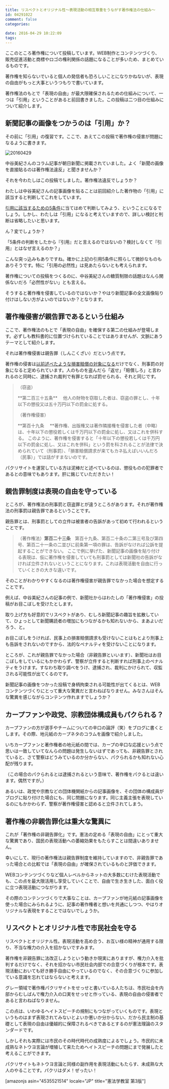 ```yaml
---
title: リスペクトとオリジナル性〜表現活動の相互尊重をうながす著作権法の仕組み〜
id: 04291022
comment: false
categories:
   
date: 2016-04-29 10:22:09
tags:
---
```


ここのところ著作権について投稿しています。WEB制作とコンテンツづくり、販売促進活動と商標やロゴの権利関係の話題になることが多いため、まとめているものです。

著作権を知らないでいると個人の発信者も恐ろしいことになりかねないが、表現の自由がもっと大事というつもりで書いています。

著作権法のもとで「表現の自由」が最大限確保されるための仕組みについて、一つは「引用」ということがあると前回書きました。この投稿は二つ目の仕組みについて紹介します。

<!--more-->

## 新聞記事の画像をつかうのは「引用」か？

その前に「引用」の復習です。ここで、あえてこの投稿で著作権の侵害が問題になるように書きます。

![20160429](https://ogasawara.me/wp/wp-content/uploads/2016/04/20160429-600x613.jpg)

中谷美紀さんのコラム記事が朝日新聞に掲載されていました。よく「新聞の画像を直接貼るのは著作権法違反」と聞きませんか？

それを今わたしはこの投稿でしました。著作権法違反でしょうか？

わたしは中谷美紀さんの記事画像を貼ることは前回紹介した著作物の「引用」に該当すると判断してこれをしています。

[引用に該当するための5条件](https://ogasawara.me/1581/)に当てはめて判断してみよう、ということになるでしょう。しかし、わたしは「引用」になると考えていますので、詳しい検討と判断は省略したいと思います。

ん？変でしょうか？

「5条件の判断をしたから『引用』だと言えるのではないの？検討しなくて『引用』とはなぜ言えるのか？」

こんな突っ込みもありですね。確かに上記の引用5条件に照らして微妙なものもありそうです。特に「引用の必然性」は見あたらないとも考えられます。

著作権についての投稿をつくるのに、中谷美紀さんの糖質制限の話題はなんら関係ないだろ「必然性がない」とも言える。

そうすると著作権を侵害しているのではないか？やはり新聞記事の全文画像貼り付けはしない方がよいのではないか？となります。

## 著作権侵害が親告罪であるという仕組み

ここで、著作権法のもとで「表現の自由」を確保する第二の仕組みが登場します。必ずしも教科書的に位置づけられていることではありませんが、文脈にあうテーマとして紹介します。

それは著作権侵害は親告罪（しんこくざい）だという点です。

著作権の侵害は[以前述べたような損害賠償の対象になる](https://ogasawara.me/1492/)だけでなく、刑事罰の対象になると定められています。人のものを盗んだら「返せ」「賠償しろ」と言われるのと同時に、逮捕され裁判で有罪となれば罰せられる、それと同じです。
> （窃盗）
> 
> <div class="item">**第二百三十五条** 　他人の財物を窃取した者は、窃盗の罪とし、十年以下の懲役又は五十万円以下の罰金に処する。</div>
> 
> （著作権侵害）
> 
> 
> **第百十九条 　**著作権、出版権又は著作隣接権を侵害した者（中略）は、十年以下の懲役若しくは千万円以下の罰金に処し、又はこれを併科する。
このように、著作権を侵害すると「十年以下の懲役若しくは千万円以下の罰金に処し、又はこれを併科」という罰を科されることが法律で決められていて（刑事罰）、「損害賠償請求が来てもカネ払えばいいんだろ（民事）」では話がすまないのです。

パクリサイトを運営している方は泥棒だと述べているのは、懲役ものの犯罪者であるとの意味でもあります。肝に銘じていただきたい！

## 親告罪制度は表現の自由を守っている

ところが、著作権法の刑事罰と窃盗罪とが違うところがあります。それが著作権法の刑事罰は親告罪であるということです。

親告罪とは、刑事罰としての立件は被害者の告訴があって初めて行われるということです。
> （著作権法）**第百二十三条**　第百十九条、第百二十条の二第三号及び第四号、第百二十一条の二並びに前条第一項の罪は、告訴がなければ公訴を提起することができない。
ここで例に挙げた、新聞記事の画像を貼り付ける表現は、仮に著作権を侵害していても刑事罰としては新聞社の告訴がなければ立件されないということになります。これは表現活動を自由に行っていくときの大きな違いです。

そのことがわかりやすくなるのは著作権侵害が親告罪でなかった場合を想定することです。

例えば、中谷美紀さんの記事の例で、新聞社からはわたしの「著作権侵害」の投稿がお目こぼしを受けたとします。

取り上げ方も好意的でリスペクトがあり、むしろ新聞記事の趣旨を拡散していて、ひょっとして新聞購読者の増加にもつながるかも知れないから、まあよいだろう、と。

お目こぼしをうければ、民事上の損害賠償請求も受けないことはもとより刑事上も告訴をされないのですから、法的なペナルティを受けないことになります。

ところが、これが親告罪でなかった場合（非親告罪といいます）、新聞社はお目こぼしをしているにもかかわらず、警察が立件すると判断すれば刑事上のペナルティをうけます。すなわち取り調べをうけ、逮捕され、裁判にかけられて、収監される可能性が出てくるのです。

新聞記事の画像をつかった投稿で身柄拘束される可能性が出てくるとは、WEBコンテンツづくりにとって重大な驚異だと言わねばなりません。みなさんはそんな驚異を感じながらコンテンツ作れますでしょうか？

## カープファンや政党、宗教団体構成員もパクられる？

カープファンの方が選手やチームについての辛口の論評（笑）をブログに書くとします。その際、地元紙のカープネタのコラムを画像で紹介しました。

いちカープファンと著作権者の地元紙の間では、カープの辛口な応援という点で思いは一致していてなんらの問題は発生しないはずであっても、非親告罪とされていると、さて警察はどうみているのか分からない、パクられるかも知れない心配が残ります。

（この場合のパクられるとは逮捕されるという意味で、著作権をパクるとは違います。偶然ですが。）

あるいは、政党や宗教などの団体機関紙からの記事画像を、その団体の構成員がブログに貼り付けた場合にも、同じ問題になります。同じ主義主張を表現しているのにもかかわらず、警察が著作権侵害と認めると立件されてしまう。

## 著作権の非親告罪化は重大な驚異に

これが「著作権の非親告罪化」です。憲法の定める「表現の自由」にとって重大な驚異であり、国民の表現活動への萎縮効果をもたらすことは間違いありません。

幸いにして、現行の著作権法は親告罪制度を維持していますので、非親告罪であった場合との比較では「表現の自由」が確保されているものと評価できます。

WEBコンテンツづくりなど個人レベルからネットの大多数にむけた表現活動でも、この点を最大限活用し享受していくことで、自由で生き生きした、面白く役に立つ表現活動につながります。

その際のコンテンツづくりで大事なことは、カープファンが地元紙の記事画像を使った場合にみられるように、記事の著作権者と想いを共通にしつつ、やはりオリジナルな表現をすることではないでしょうか。

## リスペクトとオリジナル性で市民社会を守る

リスペクトとオリジナル性。表現活動を高め合う、お互い様の精神が通用する限り、不当な権力の介入を招かないですみます。

著作権を非親告罪に法改正しようという動きか現実にありますが、権力介入を批判するだけでなく、それを招かない市民社会内部での合意づくりが根本です。表現活動においても好き勝手自由にやっているのでなく、その合意づくりに参加している意識を忘れてはならないと考えます。

グレー領域で著作権パクリサイトをせっせと書いている人たちは、市民社会を内部からむしばんで権力介入の口実をせっせと作っている、表現の自由の侵害者であると言わねばなりません。

この点は、いわゆるヘイトスピーチの規制にもつながっていくものです。表現というものはまず表現されてみないとよいか悪いか分からない、だから民主制の基礎として表現の自由は優越的に保障されるべきであるとするのが憲法理論のスタンダードです。

しかしそれも実際には市民のその時代時代の成熟度によるでしょう。市民的に未成熟なネトウヨ言論が増殖して来たためヘイトスピーチの問題にまで発展したと考えることができます。

パクリサイトもネトウヨ言論と同様の副作用を表現活動にもたらす、未成熟な大人のやることです。パクリはダメ！ぜったい！

[amazonjs asin="4535521514" locale="JP" title="憲法学教室 第3版"]